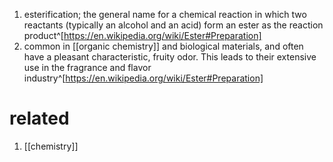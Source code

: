 1. esterification; the general name for a chemical reaction in which two reactants (typically an alcohol and an acid) form an ester as the reaction product^[https://en.wikipedia.org/wiki/Ester#Preparation]
2. common in [[organic chemistry]] and biological materials, and often have a pleasant characteristic, fruity odor. This leads to their extensive use in the fragrance and flavor industry^[https://en.wikipedia.org/wiki/Ester#Preparation]

# related
1. [[chemistry]]